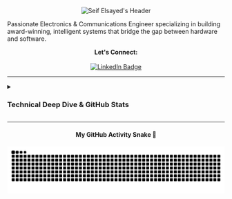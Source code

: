 <!-- Header Image -->
<p align="center">
  <img src="https://raw.githubusercontent.com/zSayf/zSayf/main/Assests/Header.png" alt="Seif Elsayed's Header"/>
</p>

Passionate Electronics & Communications Engineer specializing in building award-winning, intelligent systems that bridge the gap between hardware and software.

<!-- Centered and professional LinkedIn Badge -->
<p align="center">
  <strong>Let's Connect:</strong><br><br>
  <a href="https://www.linkedin.com/in/seif-elsayed" target="_blank">
    <img src="https://img.shields.io/badge/LinkedIn-0077B5?style=for-the-badge&logo=linkedin&logoColor=white" alt="LinkedIn Badge"/>
  </a>
</p>

---

<details>
<summary><h3>Technical Deep Dive & GitHub Stats</h3></summary>
  
---
  
### ⚡ Tech Snapshot
This mindmap provides a detailed overview of my technical skills.

```mermaid
mindmap
  root((My humble knowledge))
    Embedded Systems & Robotics
      Microcontrollers & Platforms
        - (Raspberry Pi)
        - (ESP32 
        Dual-Core, Wi-Fi/BLE)
        - (Arduino)
      Hardware Integration & Prototyping
        - (Sensor Suites)
        - (Power Management)
        - (Waterproofing, 
        Custom Seals for ROVs)
        - (Custom Component Design)
      "Firmware Development C/C++"
        - (FreeRTOS)
        - (Wireless Protocols)
        - (Low-Level Driver Development)
      Advanced Motion Control
        - (PID Tuning)
        - (S-Curve/Trapezoidal Velocity Profiling)
        - (Kinematic Modeling)
    AI & Computer Vision
      Real-Time Object Detection
        - (YOLOv8/v11, 
        Onnx Runtime, TensorRT Optimization)
        - (Multi-Object Tracking)
        - (Threat Detection Systems)
      "Computer Vision OpenCV"
        - (Image Preprocessing, 
        Filtering, Thresholding, Morphology)
        - (Geofencing & Spatial Analytics)
        - (Anomaly Detection)
      Edge AI Deployment
        - (Raspberry Pi 5)
        - (Model Quantization & Pruning)
        - (Real-Time Inference Pipelines)
      "LLM Interaction & Prompt Engineering"
        - (ChatGPT API) 
        - (Gemini API)
        - (Agent-Based Automation)
    Software Development
      Programming Languages
        - (Python)
        - ("C/C++")
        - (Kotlin)
      Android Development
        - (Jetpack Compose)
        - (MVVM Architecture)
        - (BLE Control Apps)
        - (Firebase Integration)
      "Backend & APIs"
        - (RESTful API Design)
        - (Database Management)
    Networking & Communication
      "Network Fundamentals CCNA"
        - (Routing Protocols, 
        OSPF, EIGRP)
        - (IP Addressing, 
        VLSM, CIDR, NAT)
        - (VLAN 
        Configuration & Trunking)
      "Infrastructure Cisco IOS"
        - (R/S CLI Configuration)
        - (Network Automation)
      Protocols
        - (TCP/IP Stack)
        - (UDP)
        - (UART)
      "Network Analysis & Security"
        - (Wireshark)
        - (Network Monitoring)
        - (Basic Firewall Rules)
    Project Management & Leadership
      Agile Methodologies
        - (Scrum)
        - (Kanban)
      Project Management Tools
        - (Jira)
        - (ClickUp)
        - (Advanced Excel)
      Technical Leadership
        - (Cross-Functional Team Coordination)
        - (Root Cause Analysis)
        - (Mentorship)
      Communication
        - (Technical Documentation)
        - (Stakeholder Reporting)
    Soft Skills & Professional Attributes
      Leadership & Collaboration
        - (Team Leadership & Mentorship)
        - (Agile Teamwork)
      Analytical & Problem-Solving
        - (Critical Thinking)
        - (System-Level Troubleshooting)
      Professionalism
        - (Client Communication)
        - (Time Management & Prioritization)
        - (Adaptability & Continuous Learning)
    Achievements
      Awards
        - (2nd Place/586, ITC-EGYPT ADC 2025)
      Certifications
        - (CCNA, ALX AiCE, Advanced Excel)
      Leadership
        - (Student Union & Enactus Roles)

```
  
---
  
### ✨ Featured Projects

*   <a href="https://www.linkedin.com/posts/seif-elsayed_graduationproject-ai-robotics-activity-7351456699083276288-WJs5" target="_blank">**𝐒𝐡𝐢𝐞𝐥𝐝: 𝐀𝐧 𝐑𝐞𝐚𝐥-𝐭𝐢𝐦𝐞 𝐀𝐈-𝐏𝐨𝐰𝐞𝐫𝐞𝐝 𝐍𝐨𝐧-𝐋𝐞𝐭𝐡𝐚𝐥 𝐃𝐞𝐟𝐞𝐧𝐬𝐞 𝐒𝐲𝐬𝐭𝐞𝐦**</a>
    *   🏆 **Awarded 2nd Place (#2)** nationwide among 582 projects in the Egyptian Universities & Institutes Competition ([ITC EGYPT ADC 2025](https://www.facebook.com/itc2025adc)).
    *   **Tech Stack:** `Python`, `YOLOv8`, `OpenCV`, `Raspberry Pi 5`, `ESP32`, `C++`, `Kotlin (Android)`.
    *   An integrated defense system using AI... <a href="https://www.linkedin.com/posts/seif-elsayed_aeyaeraepaejabraepaedaefaeuaepaehaey-aelaeuaegaetaerabraelaetaeuaeyaer-activity-7364089800912625665-TX7R" target="_blank">See competition highlights</a>.

*   <a href="https://www.linkedin.com/posts/seif-elsayed_graduationproject-rov-activity-7352497326470365184-i7MA" target="_blank">**𝐒𝐡𝐚𝐫𝐤𝐁𝐚𝐢𝐭**</a>
    *   A custom-built Remotely Operated Vehicle (ROV) designed for underwater exploration and data collection tasks.

*   <a href="https://www.linkedin.com/posts/seif-elsayed_two-is-not-enough-lets-drop-the-third-project-activity-7352547138003726336-dY0q" target="_blank">**𝐋𝐢𝐠𝐡𝐭𝐈𝐭𝐔𝐩**</a>
    *   An IoT-based smart lighting system featuring customizable animations and remote control capabilities via a mobile app.

---
  
### 📊 My GitHub Activity:
<p align="center">
  <a href="https://github.com/anuraghazra/github-readme-stats" target="_blank">
    <img src="https://github-readme-stats.vercel.app/api?username=zSayf&show_icons=true&theme=dark" alt="Seif's GitHub Stats" width="400">
  </a>
</p>

</details>

---

<!-- Snake animation with a cool title -->
<div align="center">
  <h4>My GitHub Activity Snake 🐍</h4>
  <img src="https://raw.githubusercontent.com/zSayf/zSayf/main/dist/github-contribution-grid-snake.svg" alt="Seif's contribution snake animation">
</div>
